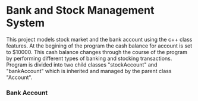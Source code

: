 # Bank and Stock Management System  
This project models stock market and the bank account using the c++ class features. At the begining of the program the cash balance for account is set to $10000. This cash balance changes through the course of the program by performing different types of banking and stocking transactions. Program is divided into two child  classes "stockAccount" and "bankAccount" which is inherited and managed by the parent class "Account".  

### Bank Account  

